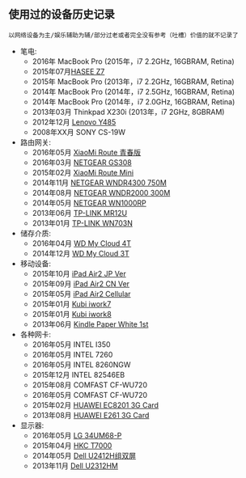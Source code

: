 ## 使用过的设备历史记录

    以网络设备为主/娱乐辅助为辅/部分过老或者完全没有参考（吐槽）价值的就不记录了

- 笔电:
    - 2016年 MacBook Pro (2015年，i7 2.2GHz, 16GBRAM, Retina)
    - 2015年07月[HASEE Z7](./devices/HASEE-Z78172R2.md)
    - 2015年 MacBook Pro (2013年，i7 2.2GHz, 16GBRAM, Retina)
    - 2014年 MacBook Pro (2014年，i7 2.5GHz, 16GBRAM, Retina)
    - 2014年 MacBook Pro (2014年，i7 2.0GHz, 16GBRAM, Retina)
    - 2013年03月 Thinkpad X230i (2013年，i7 2GHz, 8GBRAM)
    - 2012年12月 [Lenovo Y485](./devices/Lenovo-Y485.md)
    - 2008年XX月 SONY CS-19W
- 路由网关:
    - 2016年05月 [XiaoMi Route 青春版](./devices/XiaoMi-Route-Young.md)
    - 2016年03月 [NETGEAR GS308](./devices/NetGear-GS308.md)
    - 2015年02月 [XiaoMi Route Mini](./devices/XiaoMi-Route-Mini.md)
    - 2014年11月 [NETGEAR WNDR4300 750M](./devices/NetGear-WNDR4300.md)
    - 2014年08月 [NETGEAR WNDR2000 300M](./devices/NetGear-WNR2000.md)
    - 2014年05月 [NETGEAR WN1000RP](./devices/NetGear-WN1000RP.md)
    - 2013年06月 [TP-LINK MR12U](./devices/TP-LINK-MR12U.md)
    - 2013年01月 [TP-LINK WN703N](./devices/TP-LINK-WR703N.md)
- 储存介质:
    - 2016年04月 [WD My Cloud 4T](./devices/WD-My-Cloud-4T.md)
    - 2014年12月 [WD My Cloud 3T](./devices/WD-My-Cloud-3T.md)
- 移动设备:
    - 2015年10月 [iPad Air2 JP Ver](./devices/iPad-Air2-JP.md)
    - 2015年09月 [iPad Air2 CN Ver](./devices/iPad-Air2-CN.md)
    - 2015年05月 [iPad Air2 Cellular](./devices/iPad-Air2-Cell.md)
    - 2015年01月 [Kubi iwork7](./devices/KB-iwork7.md)
    - 2015年01月 [Kubi iwork8](./devices/KB-iwork8.md)
    - 2013年06月 [Kindle Paper White 1st](./devices/Kindle-paper-white-1.md)
- 各种网卡:
    - 2016年05月 INTEL I350
    - 2016年05月 INTEL 7260
    - 2016年05月 INTEL 8260NGW
    - 2015年12月 INTEL 82546EB
    - 2015年08月 COMFAST CF-WU720
    - 2016年05月 COMFAST CF-WU720
    - 2015年02月 [HUAWEI EC8201 3G Card](./devices/HUAWEI-EC8201-3G-Card.md)
    - 2013年08月 [HUAWEI E261 3G Card](./devices/HUAWEI-E261-3G-Card.md)
- 显示器:
    - 2016年05月 [LG 34UM68-P](./devices/LG-34UM68-P.md)
    - 2015年04月 [HKC T7000](./devices/HKC-T7000.md)
    - 2014年05月 [Dell U2412H组双屏](./devices/Dell-u2414h.md)
    - 2013年11月 [Dell U2312HM](./devices/Dell-u2312hm.md)

